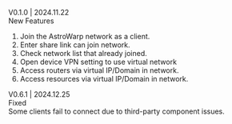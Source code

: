V0.1.0 | 2024.11.22<br>
New Features<br>
1. Join the AstroWarp network as a client.<br>
2. Enter share link can join network.<br>
3. Check network list that already joined.<br>
4. Open device VPN setting to use virtual network<br>
5. Access routers via virtual IP/Domain in network.<br>
6. Access resources via virtual IP/Domain in network.<br>

V0.6.1 | 2024.12.25<br>
Fixed<br>
Some clients fail to connect due to third-party component issues.<br>